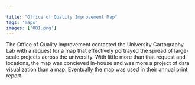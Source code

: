 ```yaml
---
 
title: "Office of Quality Improvement Map"
tags: 'maps'
images: ['OQI.png']
---
```


The Office of Quality Improvement contacted the University Cartography Lab with a request for a map that effectively portrayed the spread of large-scale projects across the university. With little more than that request and locations, the map was concieved in-house and was more a project of data visualization than a map. Eventually the map was used in their annual print report.